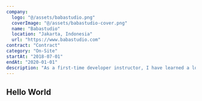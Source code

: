 ```yaml
---
company:
  logo: "@/assets/babastudio.png"
  coverImage: "@/assets/babastudio-cover.png"
  name: "Babastudio"
  location: "Jakarta, Indonesia"
  url: "https://www.babastudio.com"
contract: "Contract"
category: "On-Site"
startAt: "2018-07-01"
endAt: "2020-01-01"
description: "As a first-time developer instructor, I have learned a lot about technology and teaching in the field of software development. My main responsibility is creating new video tutorials, primarily focused on web development technologies. Additionally, I have grown into a Full Stack Developer."
---
```


## Hello World